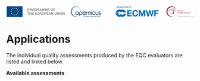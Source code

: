 ![logo](../LogoLine_horizon_C3S.png)

# Applications

The individual quality assessments produced by the EQC evaluators are listed and linked below.

**Available assessments**

```{tableofcontents}
```
